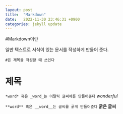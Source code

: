 ```yaml
---
layout: post
title:  "Markdown"
date:   2022-11-30 23:46:31 +0900
categories: jekyll update
---
```

#Markdown이란

일반 텍스트로 서식이 있는 문서를 작성하게 만들어 준다.

`#은 제목을 작성할 때 쓰인다`
# 제목

`*word* 혹은 _word_는 이탈릭 글씨체를 만들어준다`
*wonderful*

`**word** 혹은 __word__는 글씨를 굵게 만들어준다`
**굵은 글씨**